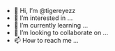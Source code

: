- 👋 Hi, I’m @tigereyezz
- 👀 I’m interested in ...
- 🌱 I’m currently learning ...
- 💞️ I’m looking to collaborate on ...
- 📫 How to reach me ...

<!---
tigereyezz/tigereyezz is a ✨ special ✨ repository because its `README.md` (this file) appears on your GitHub profile.
You can click the Preview link to take a look at your changes.
--->
